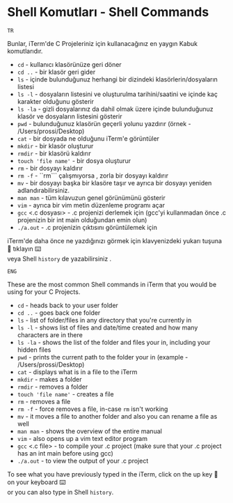 # Shell  Komutları - Shell Commands
```TR```

Bunlar, iTerm'de C Projeleriniz için kullanacağınız en yaygın Kabuk komutlarıdır.

-  ```cd``` - kullanıcı klasörünüze geri döner 
-  ```cd ..``` - bir klasör geri gider
-  ```ls``` - içinde bulunduğunuz herhangi bir dizindeki klasörlerin/dosyaların listesi
-  ```ls -l``` - dosyaların listesini ve oluşturulma tarihini/saatini ve içinde kaç karakter olduğunu gösterir
-  ```ls -la``` - gizli dosyalarınız da dahil olmak üzere içinde bulunduğunuz klasör ve dosyaların listesini gösterir
-  ```pwd``` - bulunduğunuz klasörün geçerli yolunu yazdırır (örnek - /Users/prossi/Desktop)
-  ```cat``` - bir dosyada ne olduğunu iTerm'e görüntüler
-  ```mkdir``` - bir klasör oluşturur
-  ```rmdir``` - bir klasörü kaldırır
-  ```touch 'file name'``` - bir dosya oluşturur
-  ```rm``` - bir dosyayı kaldırır
-  ```rm -f``` - ``rm``` çalışmıyorsa , zorla bir dosyayı kaldırır
-  ```mv``` - bir dosyayı başka bir klasöre taşır ve ayrıca bir dosyayı yeniden adlandırabilirsiniz.
-  ```man man``` - tüm kılavuzun genel görünümünü gösterir
-  ```vim``` - ayrıca bir vim metin düzenleme programı açar
-  ```gcc``` <.c dosyası> - .c projenizi derlemek için (gcc'yi kullanmadan önce .c projenizin bir int main olduğundan emin olun)
-  ```./a.out``` - .c projenizin çıktısını görüntülemek için

iTerm'de daha önce ne yazdığınızı görmek için klavyenizdeki yukarı tuşuna 🔼 tıklayın ⌨️ </br>
veya
Shell ```history``` de yazabilirsiniz .

```ENG```

These are the most common Shell commands in iTerm that you would be using for your C Projects.

- ```cd``` - heads back to your user folder
- ```cd ..``` - goes back one folder
- ```ls``` - list of folder/files in any directory that you're currently in
- ```ls -l``` - shows list of files and date/time created and how many characters are in there
- ```ls -la``` - shows the list of the folder and files your in, including your hidden files
- ```pwd``` - prints the current path to the folder your in (example - /Users/prossi/Desktop)
- ```cat``` - displays what is in a file to the iTerm
- ```mkdir``` - makes a folder
- ```rmdir``` - removes a folder
- ```touch 'file name'``` - creates a file
- ```rm``` - removes a file
- ```rm -f``` - force removes a file, in-case ```rm``` isn't working
- ```mv``` - it moves a file to another folder and also you can rename a file as well
- ```man man``` - shows the overview of the entire manual
- ```vim``` - also opens up a vim text editor program
- ```gcc``` <.c file> - to compile your .c project (make sure that your .c project has an int main before using gcc)
- ```./a.out``` - to view the output of your .c project

To see what you have previously typed in the iTerm, click on the up key 🔼 on your keyboard ⌨️ </br>
or
you can also type in Shell ```history```. 
